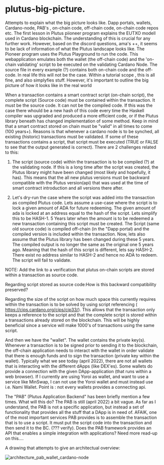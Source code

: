 # plutus-big-picture. 
Attempts to explain what the big picture looks like.  Dapp portals, wallets, Cardano-node, PAB's , on-chain code, off-chain code, on-chain code repos etc.
The first lesson in Plutus piioneer program explains the EUTXO modell used in Cardano blockchain. The understanding of this is crucial for any further work.
However, based on the discord questions, ama's ++, it seems to be lack of information of what the Plutus landscape looks like.
The Pioneer  program uses the Plutus Playground to run the code. This webapplication emulates both the wallet (the off-chain code) and the 'on-chain validating' script to be executed on the validating Cardano Node. The source file in every example (?) contains both on-chain code and the off-code. In real life this will not be the case. Within a tutorial scope , this is all fine, and also simplyfies stuff. However, it's important to outline the big picture of how it looks like in the real world


When a transaction contains a smart contract script (on-chain script), the complete script (Source code) must be contained within the transaction.
It must be the source code. It can not be the compiled code. If this was the case there whould be a new hash of this code every time the Haskell compiler was upgraded and produced a more efficient code, or if the Plutus library beneath has changed implementation of some method. Keep in mind that a smart contract stored on chain must be "valid" in all times to come (100 years+).
Reasons is that whenever a cardano  node is to be synched, all existing (historic) transactions must be validated. If some of these transactions contains a script, that script must be executed (TRUE or FALSE to see that the output generated is correct). 
There are 2 challenges related to this:
1) The script (source code) within the transaction is to be compiled (?) at the validating node. If this is a long time after the script was created, the Plutus library might have been changed (most likely and hopefully, it has). 
This means that the all new plutus versions must be backward compatible with the Plutus version(api) that was used at the time of smart contract introduction and all versions there after.

2) Let's dry-run the case where the script was added into the transaction as compiled Plutus code. Lets assume a use-case where the script is to lock a given amount of ADA for future redeeming. The given amount of ada is locked at an address equal to the hash of the script. Lets simplify this to be HASH-1. 5 Years later when the amount is to be redeemed a new transaction containing this script must be created. The Script (same old source code) is compiled off-chain (in the "Dapp portal) and the compiled version is included within the transaction. Now, lets also assume that the Plutus library has been changed during these 5 years. The compiled output is no longer the same as the original one 5 years ago. Meaning that the hash of this script is different, lets say HASH-2. There exist no address similar to HASH-2 and hence no ADA to redeem. The script will fail to validate.

NOTE: Add the link to a verification that plutus on-chain scripts are stored within a transaction as source code.

Regarding script stored as source code:How is this backward compatibility preserved?

Regarding the size of the script on how much space this currently requires within the transaction is to be solved by using script referencing ( https://cips.cardano.org/cips/cip33/). 
This allows that the transaction only keeps a reference to the script and that the complete script is stored within a transactions already stored on the blockchain.
This will be highly beneficial since a service will make 1000's of transactions using the same script.


And then we have the "wallet". 
The wallet contains the private key(s). Whenever a transaction is to be signed prior to sending it to the blockchain, the off-chain application needs to interact with the wallet in order validate that there is enough funds and to sign the transaction (private key within the wallet).
Typically what we see today (april 2022), there are not all wallets that is interacting with the different dApps (like DEX'es). Some wallets do provide a connection with the given DApp-application (that runs within a web browser). If I currently are using Yoroi as wallet, and want to use a service like MinSwap, I can not use the Yoroi wallet and must instead use i.e. Nami Wallet. 
Point is : not every wallets provides a connecting api.


The "PAB" (Plutus Application Backend" has been briefly mention a few times. What will this do?
The PAB is still (april 2022) a bit vague. As far as I understand, the PAB is not a specific application, but instead a set of functionality that provides all the stuff that a DApp is in need of.
AFAIK, one of the most important services PAB provides is to assemble the transaction that is to use a script. It must put the script code into the transaction and then send it to the BC. (??? verify). Does the PAB framework provides an API that enables a simple integration with applications?
Need more read-up on this....

A drawing that attempts to give an architectual overview:
 
 ![architecture_pab_wallet_cardano-node](https://user-images.githubusercontent.com/49366319/163684405-74d5830c-fec5-4089-b081-4c3c0273c759.png)

 
